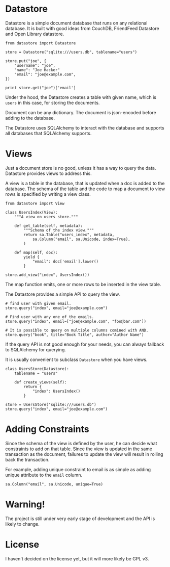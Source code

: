 # Datastore

Datastore is a simple document database that runs on any relational database.
It is built with good ideas from CouchDB, FriendFeed Datastore and Open
Library datastore. 

    from datastore import Datastore
    
    store = Datastore("sqlite:///users.db", tablename="users")
    
    store.put("joe", {
        "username": "joe",
        "name": "Joe Hacker"
        "email": "joe@example.com",
    })
    
    print store.get("joe")['email']
    
Under the hood, the Datastore creates a table with given name, which is `users` in this case, for storing the documents.

Document can be any dictionary. The document is json-encoded before adding to the database.

The Datastore uses SQLAlchemy to interact with the database and supports all databases that SQLAlchemy supports.

# Views

Just a document store is no good, unless it has a way to query the data.
Datastore provides views to address this.

A view is a table in the database, that is updated when a doc is added to the
database. The schema of the table and the code to map a document to view rows
is specified by writing a view class.

    from datastore import View
    
    class UsersIndex(View):
        """A view on users store."""
        
        def get_table(self, metadata):
            """Schema of the index view."""
            return sa.Table("users_index", metadata,
                sa.Column("email", sa.Unicode, index=True),
            )
            
        def map(self, doc):
            yield {
                "email": doc['email'].lower()
            }

    store.add_view("index", UsersIndex())
    
The map function emits, one or more rows to be inserted in the view table. 

The Datastore provides a simple API to query the view.

    # find user with given email.
    store.query("index", email="joe@example.com")
    
    # Find user with any one of the emails.
    store.query("index", email=["joe@example.com", "foo@bar.com"])
    
    # It is possible to query on multiple columns comined with AND.
    store.query("book", title="Book Title", author="Author Name")

If the query API is not good enough for your needs, you can always fallback to SQLAlchemy for querying.

It is usually convenient to subclass `Datastore` when you have views.

    class UsersStore(Datastore):
        tablename = "users"
        
        def create_views(self): 
            return {
                "index": UsersIndex()
            }
            
    store = UsersStore("sqlite:///users.db")
    store.query("index", email="joe@example.com")
    
# Adding Constraints

Since the schema of the view is defined by the user, he can decide what
constraints to add on that table. Since the view is updated in the same
transaction as the document, failures to update the view will result in
rolling back the transaction.

For example, adding unique constraint to email is as simple as adding unique attribute to the `email` column.

    sa.Column("email", sa.Unicode, unique=True)

# Warning!

The project is still under very early stage of development and the API is likely to change.

# License

I haven't decided on the license yet, but it will more likely be GPL v3.